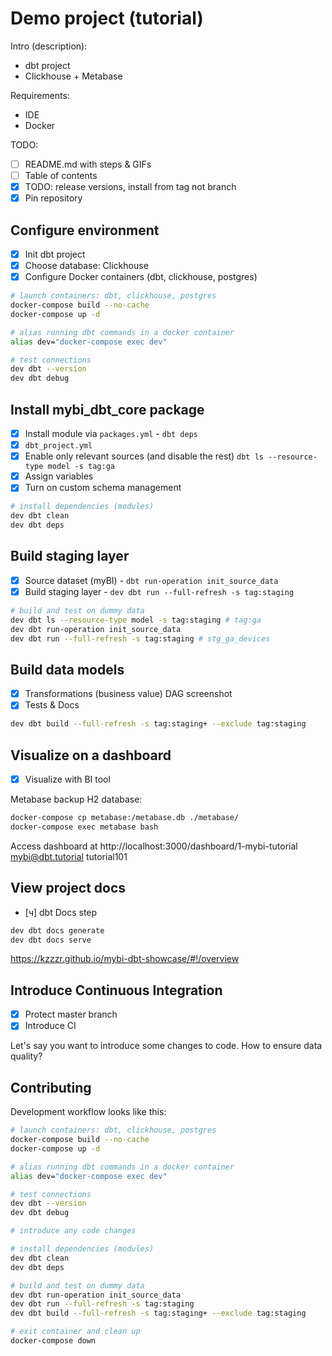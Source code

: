 # Demo project (tutorial)

Intro  (description):
- dbt project
- Clickhouse + Metabase

Requirements:
- IDE
- Docker

TODO:
- [ ] README.md with steps & GIFs
- [ ] Table of contents
- [x] TODO: release versions, install from tag not branch
- [x] Pin repository

## Configure environment

- [x] Init dbt project
- [x] Choose database: Clickhouse
- [x] Configure Docker containers (dbt, clickhouse, postgres)

```bash
# launch containers: dbt, clickhouse, postgres
docker-compose build --no-cache
docker-compose up -d

# alias running dbt commands in a docker container
alias dev="docker-compose exec dev"

# test connections
dev dbt --version
dev dbt debug
```

## Install mybi_dbt_core package

- [x] Install module via `packages.yml` - `dbt deps`
- [x] `dbt_project.yml`
- [x] Enable only relevant sources (and disable the rest) `dbt ls --resource-type model -s tag:ga`
- [x] Assign variables
- [x] Turn on custom schema management

```bash
# install dependencies (modules)
dev dbt clean
dev dbt deps
```

## Build staging layer

- [x] Source dataset (myBI) - `dbt run-operation init_source_data`
- [x] Build staging layer - `dev dbt run --full-refresh -s tag:staging`

```bash
# build and test on dummy data
dev dbt ls --resource-type model -s tag:staging # tag:ga
dev dbt run-operation init_source_data
dev dbt run --full-refresh -s tag:staging # stg_ga_devices 
```

## Build data models

- [x] Transformations (business value)
DAG screenshot
- [x] Tests & Docs

```bash
dev dbt build --full-refresh -s tag:staging+ --exclude tag:staging
```

## Visualize on a dashboard

- [x] Visualize with BI tool

Metabase backup H2 database:

```bash
docker-compose cp metabase:/metabase.db ./metabase/
docker-compose exec metabase bash
```

Access dashboard at http://localhost:3000/dashboard/1-mybi-tutorial
mybi@dbt.tutorial
tutorial101

## View project docs

- [ч] dbt Docs step

```bash
dev dbt docs generate
dev dbt docs serve
```

https://kzzzr.github.io/mybi-dbt-showcase/#!/overview

## Introduce Continuous Integration

- [x] Protect master branch
- [x] Introduce CI

Let's say you want to introduce some changes to code.
How to ensure data quality?

## Contributing

Development workflow looks like this: 

```bash
# launch containers: dbt, clickhouse, postgres
docker-compose build --no-cache
docker-compose up -d

# alias running dbt commands in a docker container
alias dev="docker-compose exec dev"

# test connections
dev dbt --version
dev dbt debug

# introduce any code changes

# install dependencies (modules)
dev dbt clean
dev dbt deps

# build and test on dummy data
dev dbt run-operation init_source_data
dev dbt run --full-refresh -s tag:staging
dev dbt build --full-refresh -s tag:staging+ --exclude tag:staging

# exit container and clean up
docker-compose down
```
